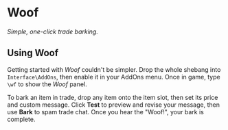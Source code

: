# Woof
_Simple, one-click trade barking._

## Using Woof

Getting started with _Woof_ couldn't be simpler. Drop the whole shebang into `Interface\AddOns`, then enable it in your AddOns menu. Once in game, type `\wf` to show the _Woof_ panel.

To bark an item in trade, drop any item onto the item slot, then set its price and custom message. Click __Test__ to preview and revise your message, then use __Bark__ to spam trade chat. Once you hear the "Woof!", your bark is complete.